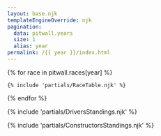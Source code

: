 ```yaml
---
layout: base.njk
templateEngineOverride: njk
pagination:
  data: pitwall.years
  size: 1
  alias: year
permalink: /{{ year }}/index.html
---
```

<section class="race-grid content-container content-tab" aria-hidden="false" role="tabpanel" aria-labelledby="race-results-button">
  {% for race in pitwall.races[year] %}

    {% include 'partials/RaceTable.njk' %}
  
  {% endfor %}
</section>

<section class="standings-data content-container content-tab" aria-hidden="true" role="tabpanel" aria-labelledby="standings-button">

  {% include 'partials/DriversStandings.njk' %}

  {% include 'partials/ConstructorsStandings.njk' %}

</section>